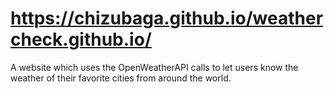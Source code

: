 # https://chizubaga.github.io/weathercheck.github.io/
A website which uses the OpenWeatherAPI calls to let users know the weather of their favorite cities from around the world.
